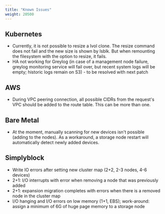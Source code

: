 ```yaml
---
title: "Known Issues"
weight: 20500
---
```


## Kubernetes
- Currently, it is not possible to resize a lvol clone. The resize command does not fail and the new size is shown by lsblk. But when remounting the filesystem with the option to resize, it fails.
- HA not working for Greylog (in case of a management node failure, greylog monitoring service will fail over, but recent system logs will be empty; historic logs remain on S3) - to be resolved with next patch

## AWS
- During VPC peering connection, all possible CIDRs from the request's VPC should be added to the route table. This can be more than one.

## Bare Metal
- At the moment, manually scanning for new devices isn't possible (adding to the nodes). As a workaround, a storage node restart will automatically detect newly added devices.

## Simplyblock
- Write IO errors after setting new cluster map (2+2, 2-3 nodes, 4-6 devices)
- 2+1: I/O interrupts with error when removing a node that was previously added
- 2+1: expansion migration completes with errors when there is a removed node in the cluster map
- I/O hanging and I/O errors on low memory (1+1, EBS); work-around: assign a minimum of 6G of huge page memory to a storage node
